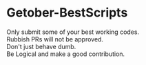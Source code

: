 # Getober-BestScripts


Only submit some of your best working codes.<br/>
Rubbish PRs will not be approved. <br/>
Don't just behave dumb.<br/>
Be Logical and make a good contribution.
